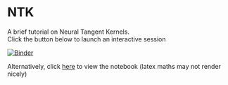 # NTK


A brief tutorial on Neural Tangent Kernels.  
Click the button below to launch an interactive session

[![Binder](https://mybinder.org/badge_logo.svg)](https://mybinder.org/v2/gh/TimoFlesch/NTK/master?filepath=notes.ipynb)

Alternatively, click   [here](https://github.com/TimoFlesch/NTK/blob/master/notes.ipynb) to view the notebook (latex maths may not render nicely)